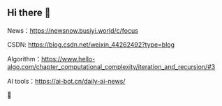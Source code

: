 ## Hi there 👋

News：https://newsnow.busiyi.world/c/focus

CSDN: https://blog.csdn.net/weixin_44262492?type=blog

Algorithm：https://www.hello-algo.com/chapter_computational_complexity/iteration_and_recursion/#3

AI tools：https://ai-bot.cn/daily-ai-news/


 🚀
